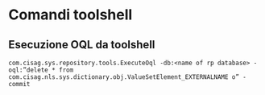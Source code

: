 # Comandi toolshell

## Esecuzione OQL da toolshell

`com.cisag.sys.repository.tools.ExecuteOql -db:<name of rp database> -oql:”delete * from    com.cisag.nls.sys.dictionary.obj.ValueSetElement_EXTERNALNAME o” -commit`
